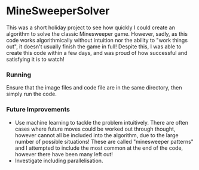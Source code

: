 # MineSweeperSolver
This was a short holiday project to see how quickly I could create an algorithm to solve the classic Minesweeper game. However, sadly, as this code works algorithmically without intuition nor the ability to "work things out", it doesn't usually finish the game in full! Despite this, I was able to create this code within a few days, and was proud of how successful and satisfying it is to watch!

### Running
Ensure that the image files and code file are in the same directory, then simply run the code.

### Future Improvements
- Use machine learning to tackle the problem intuitively. There are often cases where future moves could be worked out through thought, however cannot all be included into the algorithm, due to the large number of possible situations! These are called "minesweeper patterns" and I attempted to include the most common at the end of the code, however there have been many left out!
- Investigate including parallelisation.
